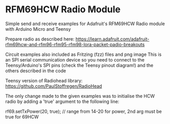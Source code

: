 # RFM69HCW Radio Module

Simple send and receive examples for Adafruit's RFM69HCW Radio module with Arduino Micro and Teensy 

Prepare radio as described here: https://learn.adafruit.com/adafruit-rfm69hcw-and-rfm96-rfm95-rfm98-lora-packet-padio-breakouts

Circuit examples also included as Fritzing (fzz) files and png image
This is an SPI serial communication device so you need to connect to the Teensy/Arduino's SPI pins (check the Teensy pinout diagram!) and the others described in the code

Teensy version of Radiohead library: https://github.com/PaulStoffregen/RadioHead

The only change made to the given examples was to initialise the HCW radio by adding a 'true' argument to the following line:

rf69.setTxPower(20, true);  // range from 14-20 for power, 2nd arg must be true for 69HCW





